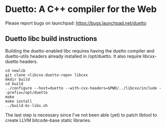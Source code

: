 Duetto: A C++ compiler for the Web
==================================

Please report bugs on launchpad:
https://bugs.launchpad.net/duetto

Duetto libc build instructions
------------------------------

Building the duetto-enabled libc requires having the duetto compiler
and duetto-utils headers already installed in /opt/duetto. It also require
libcxx-duetto headers.

```
cd newlib
git clone <libcxx-duetto-repo> libcxx
mkdir build
cd build
../configure --host=duetto --with-cxx-headers=$PWD/../libcxx/include --prefix=/opt/duetto
make
make install
../build-bc-libs.sh
```

The last step is necessary since I've not been able (yet) to patch libtool to create
LLVM bitcode-base static libraries.
